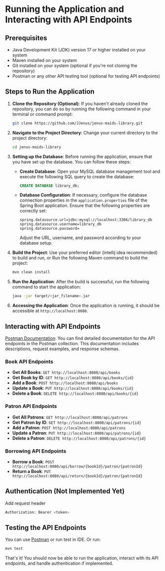# Running the Application and Interacting with API Endpoints

## Prerequisites
- Java Development Kit (JDK) version 17 or higher installed on your system
- Maven installed on your system
- Git installed on your system (optional if you're not cloning the repository)
- Postman or any other API testing tool (optional for testing API endpoints)

## Steps to Run the Application

1. **Clone the Repository (Optional)**:
   If you haven't already cloned the repository, you can do so by running the following command in your terminal or command prompt:
   ```bash
   git clone https://github.com/JJenus/jenus-maids-library.git
2. **Navigate to the Project Directory**:
   Change your current directory to the project directory:
   ```bash
   cd jenus-maids-library

3. **Setting up the Database**:
   Before running the application, ensure that you have set up the database. You can follow these steps:
    - **Create Database**: Open your MySQL database management tool and execute the following SQL query to create the database:
      ```sql
      CREATE DATABASE library_db;
      ```
    - **Database Configuration**: If necessary, configure the database connection properties in the `application.properties` file of the Spring Boot application. Ensure that the following properties are correctly set:
      ```properties
      spring.datasource.url=jdbc:mysql://localhost:3306/library_db
      spring.datasource.username=library_db
      spring.datasource.password=
      ```
      Adjust the URL, username, and password according to your database setup.

4. **Build the Project**:
   Use your preferred editor (intellij idea recommended) to build and run, or
   Run the following Maven command to build the project:
   ```bash
   mvn clean install
5. **Run the Application**:
   After the build is successful, run the following command to start the application:
   ```bash
   java -jar target/<jar_filename>.jar
6. **Accessing the Application**:
   Once the application is running, it should be accessible at `http://localhost:8080`.

## Interacting with API Endpoints
[Postman Documentation](https://documenter.getpostman.com/view/14571079/2sA3JT3JdT): You can find detailed documentation for the API endpoints in the Postman collection. This documentation includes descriptions, request examples, and response schemas.

### Book API Endpoints

- **Get All Books**: `GET http://localhost:8080/api/books`
- **Get Book by ID**: `GET http://localhost:8080/api/books/{id}`
- **Add a Book**: `POST http://localhost:8080/api/books`
- **Update a Book**: `PUT http://localhost:8080/api/books/{id}`
- **Delete a Book**: `DELETE http://localhost:8080/api/books/{id}`

### Patron API Endpoints

- **Get All Patrons**: `GET http://localhost:8080/api/patrons`
- **Get Patron by ID**: `GET http://localhost:8080/api/patrons/{id}`
- **Add a Patron**: `POST http://localhost:8080/api/patrons`
- **Update a Patron**: `PUT http://localhost:8080/api/patrons/{id}`
- **Delete a Patron**: `DELETE http://localhost:8080/api/patrons/{id}`

### Borrowing API Endpoints

- **Borrow a Book**: `POST http://localhost:8080/api/borrow/{bookId}/patron/{patronId}`
- **Return a Book**: `PUT http://localhost:8080/api/return/{bookId}/patron/{patronId}`

## Authentication (Not Implemented Yet)
Add request header
```bash
Authorization: Bearer <token>
```

## Testing the API Endpoints

You can use [Postman](https://documenter.getpostman.com/view/14571079/2sA3JT3JdT) or run test in IDE.
Or run:
```bash
mvn test 
```

That's it! You should now be able to run the application, interact with its API endpoints, and handle authentication if implemented.


